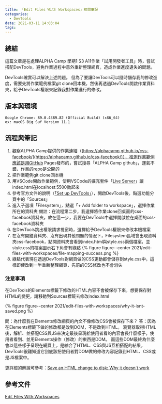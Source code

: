 ```yaml
---
title: 「Edit Files With Workspaces」相關筆記
categories:
  - DevTools
date: 2021-03-11 14:03:04
tags:
---
```


## 總結
這篇文章是在處理ALPHA Camp 學期1 S3 A11作業「試用開發者工具」時，嘗試搭配DevTools，避免作業過程中意外重新整理網頁，造成作業進度遺失的問題。

DevTools確實可以解決上述問題。
但為了要讓DevTools可以隨時儲存我的修改進度，需要先將作業範例檔案git clone回本機，然後再透過DevTools開啟作業資料夾，給予DevTools權限來記錄我對作業進行的修改。


## 版本與環境
```
Google Chrome: 89.0.4389.82 (Official Build) (x86_64)
ox: macOS Big Suf Version 11.1
```


## 流程與筆記
1. 觀察ALPHA Camp提供的作業連結（[https://alphacamp.github.io/css-facebook/](https://alphacamp.github.io/css-facebook/)），推測作業範例應該是用GitHub Pages發布的，嘗試搜尋「ALPHA Camp github」，運氣不錯，作業的repo是公開的
1. 把作業範例git clone回本機
1. 用VSCode開啟作業範例，使用VSCode的擴充套件「[Live Server](https://marketplace.visualstudio.com/items?itemName=ritwickdey.LiveServer)」讓index.html在localhost:5500動起來
1. 參考官方文件的說明（[「Set up DevTools」](https://developers.google.com/web/tools/chrome-devtools/workspaces#devtools)），開啟DevTools後，點選功能分頁中的「Sources」
1. 進入子選項「Filesystem」，點選「+ Add folder to workspace」，選擇作業所在的資料夾
    備註：在流程第二步，我選擇將作業clone回桌面的css-facebook資料夾，故在這一步，我要在DevTools中選擇開啟位在桌面的css-facebook資料夾
1. 在DevTools跳出權限請求視窗時，選擇給予DevTools權限來修改本機檔案
1. 在沒有開錯資料夾、沒有出現其他問題的情況下，Filesystem區域會出現資料夾css-facebook，點開資料夾會看到index.html與style.css兩個檔案，並style.css的檔案圖示右下角會有綠點
    {% figure figure--center 2021/edit-files-with-workspaces/file-mapping-success.png %}
1. 綠點代表現在透過DevTools對網頁做的CSS更動都會儲存到style.css中，這樣即使改到一半重新整理網頁，先前的CSS修改也不會消失

### 注意事項
在DevTools的Elements標籤下修改的HTML內容不會被保存下來，想要保存對HTML的變更，請移動到Sources標籤去修改index.html

{% figure figure--center 2021/edit-files-with-workspaces/why-it-isnt-saved.png %}

問：為什麼我在Elements修改網頁的內文不像修改CSS會被保存下來？
答：因為在Elements標籤下做的修改都是改到DOM，不是改到HTML。
瀏覽器取得HTML後，解析、並搭配CSS與JS來決定最後呈現給使用者看的內容會長什麼樣子，使用者看到、並用Elements操作（修改）的東西是DOM。
而這些DOM最終為什麼會以這些樣子呈現在網頁上，是綜合了HTML、CSS與JS互相搭配的結果，DevTools很難知道它到底該把使用者對DOM做的修改內容記錄到HTML、CSS或是JS檔案中。

更詳細的解說可參考：[Save an HTML change to disk: Why it doesn't work](https://developers.google.com/web/tools/chrome-devtools/workspaces#why)


## 參考文件
[Edit Files With Workspaces](https://developers.google.com/web/tools/chrome-devtools/workspaces)